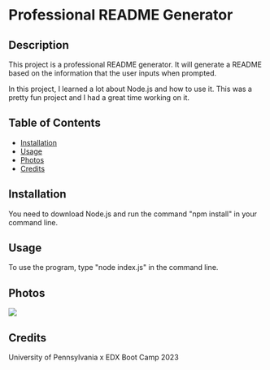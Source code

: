 # Professional README Generator

## Description

This project is a professional README generator. It will generate a README based on the information that the user inputs when prompted.

In this project, I learned a lot about Node.js and how to use it. This was a pretty fun project and I had a great time working on it.

## Table of Contents

- [Installation](#installation)
- [Usage](#usage)
- [Photos](#photos)
- [Credits](#credits)

## Installation
You need to download Node.js and run the command "npm install" in your command line.

## Usage
To use the program, type "node index.js" in the command line.

## Photos
![](https://media.discordapp.net/attachments/790308309466087424/1178923658228531210/image.png?ex=6577e937&is=65657437&hm=7ea6eb6779dd57b5ace51f5dc6598041f3d120c25b31d32103d248480f6906ae&=&format=webp&width=1409&height=328)

## Credits
University of Pennsylvania x EDX Boot Camp 2023
